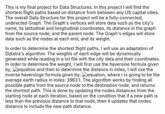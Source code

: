 This is my final project for Data Structures. In this project I will find the shortest flight paths based on distance from between any US capital cities.
The overall Data Structure for this project will be a fully-connected, undirected Graph. The Graph's vertices will store data such as the city's name, its latitudinal and longitudinal coordinates, its distance in the graph from the source node, and the parent node. The Graph's edges will store data such as the nodes at each end, and its weight. 

In order to determine the shortest flight paths, I will use an adaptation of Dijkstra's algorithm. The weights of each edge will be dynamically generated while reading in a txt file with the city data and their coordinates. In order to determine the weight, I will first use the haversine formula given by, ![equation](https://latex.codecogs.com/svg.image?\dpi{110}\mathrm{hav}(\theta)=\mathrm{hav}(\Delta\phi)+\cos(\phi_{1})\cos(\phi_{2})\mathrm{hav}(\Delta\lambda)) and then to determine the distance in miles, I will use the inverse haversinge formula given by: 
![equation](https://latex.codecogs.com/svg.image?\dpi{110}d=2r\mathrm{arcsin}(\sqrt{\mathrm{hav}(\theta)})), where r is going to be the average earth radius in miles: 3963.1. The algorithm works by finding all possible paths from the source node to the destination node, and returns the shortest path. This is done by updating the nodes distances from the starting node at each iteration, based on the condition that if a new path is less than the previous distance to that node, then it updates that nodes distance to include the new path distance. 


